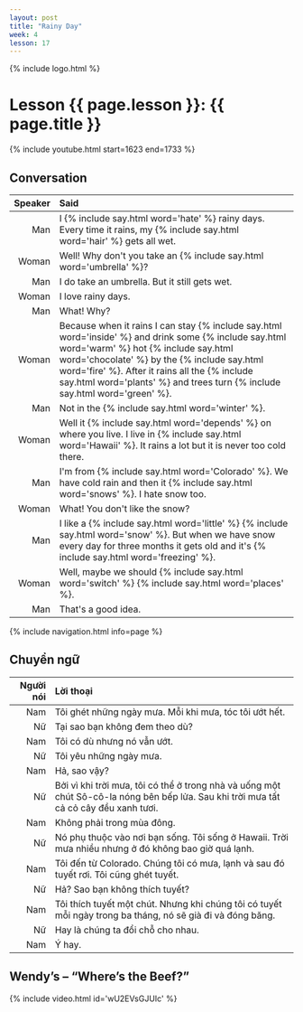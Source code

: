 ```yaml
---
layout: post
title: "Rainy Day"
week: 4
lesson: 17
---
```


{% include logo.html %}

# Lesson {{ page.lesson }}: {{ page.title }}

{% include youtube.html start=1623 end=1733 %}

## Conversation

Speaker | Said
---: | :---
Man | I {% include say.html word='hate' %} rainy days. Every time it rains, my {% include say.html word='hair' %} gets all wet.
Woman | Well! Why don't you take an {% include say.html word='umbrella' %}?
Man | I do take an umbrella. But it still gets wet.
Woman | I love rainy days.
Man | What! Why?
Woman | Because when it rains I can stay {% include say.html word='inside' %} and drink some {% include say.html word='warm' %} hot {% include say.html word='chocolate' %} by the {% include say.html word='fire' %}. After it rains all the {% include say.html word='plants' %} and trees turn {% include say.html word='green' %}.
Man | Not in the {% include say.html word='winter' %}.
Woman | Well it {% include say.html word='depends' %} on where you live. I live in {% include say.html word='Hawaii' %}. It rains a lot but it is never too cold there.
Man | I'm from {% include say.html word='Colorado' %}. We have cold rain and then it {% include say.html word='snows' %}. I hate snow too.
Woman | What! You don't like the snow?
Man | I like a {% include say.html word='little' %} {% include say.html word='snow' %}. But when we have snow every day for three months it gets old and it's {% include say.html word='freezing' %}.
Woman | Well, maybe we should {% include say.html word='switch' %} {% include say.html word='places' %}.
Man | That's a good idea.

{% include navigation.html info=page %}

## Chuyển ngữ

Người nói | Lời thoại
---: | :---
Nam | Tôi ghét những ngày mưa. Mỗi khi mưa, tóc tôi ướt hết.
Nữ | Tại sao bạn không đem theo dù?
Nam | Tôi có dù nhưng nó vẫn ướt.
Nữ | Tôi yêu những ngày mưa.
Nam | Hả, sao vậy?
Nữ | Bởi vì khi trời mưa, tôi có thể ở trong nhà và uống một chút Sô-cô-la nóng bên bếp lửa. Sau khi trời mưa tất cả cỏ cây đều xanh tươi.
Nam | Không phải trong mùa đông.
Nữ | Nó phụ thuộc vào nơi bạn sống. Tôi sống ở Hawaii. Trời mưa nhiều nhưng ở đó không bao giờ quá lạnh.
Nam | Tôi đến từ Colorado. Chúng tôi có mưa, lạnh và sau đó tuyết rơi. Tôi cũng ghét tuyết.
Nữ | Hả? Sao bạn không thích tuyết?
Nam | Tôi thích tuyết một chút. Nhưng khi chúng tôi có tuyết mỗi ngày trong ba tháng, nó sẽ già đi và đóng băng.
Nữ | Hay là chúng ta đổi chỗ cho nhau.
Nam | Ý hay.

## Wendy’s – “Where’s the Beef?”

{% include video.html id='wU2EVsGJUIc' %}
